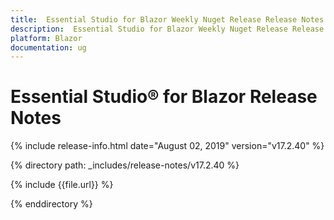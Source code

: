```yaml
---
title:  Essential Studio for Blazor Weekly Nuget Release Release Notes  
description:  Essential Studio for Blazor Weekly Nuget Release Release Notes  
platform: Blazor
documentation: ug
---
```


#  Essential Studio&reg; for Blazor  Release Notes  

{% include release-info.html date="August 02, 2019"  version="v17.2.40" %} 

{% directory path: _includes/release-notes/v17.2.40 %}

{% include {{file.url}} %}

{% enddirectory %}
